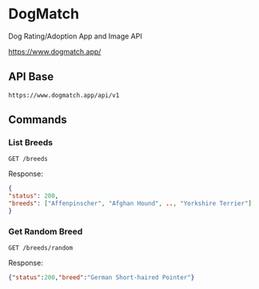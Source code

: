 # DogMatch
Dog Rating/Adoption App and Image API

https://www.dogmatch.app/

## API Base
```
https://www.dogmatch.app/api/v1
```

## Commands

### List Breeds
```
GET /breeds
```
Response:
```JSON
{
"status": 200, 
"breeds": ["Affenpinscher", "Afghan Hound", .., "Yorkshire Terrier"]
}
```

### Get Random Breed
```
GET /breeds/random
```
Response:
```JSON
{"status":200,"breed":"German Short-haired Pointer"}
```
